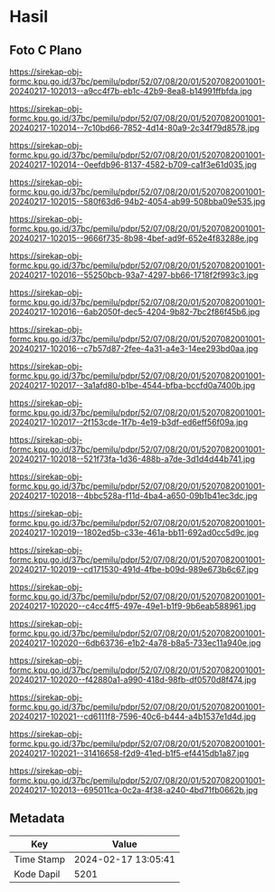 # Hasil

## Foto C Plano

https://sirekap-obj-formc.kpu.go.id/37bc/pemilu/pdpr/52/07/08/20/01/5207082001001-20240217-102013--a9cc4f7b-eb1c-42b9-8ea8-b14991ffbfda.jpg

https://sirekap-obj-formc.kpu.go.id/37bc/pemilu/pdpr/52/07/08/20/01/5207082001001-20240217-102014--7c10bd66-7852-4d14-80a9-2c34f79d8578.jpg

https://sirekap-obj-formc.kpu.go.id/37bc/pemilu/pdpr/52/07/08/20/01/5207082001001-20240217-102014--0eefdb96-8137-4582-b709-ca1f3e61d035.jpg

https://sirekap-obj-formc.kpu.go.id/37bc/pemilu/pdpr/52/07/08/20/01/5207082001001-20240217-102015--580f63d6-94b2-4054-ab99-508bba09e535.jpg

https://sirekap-obj-formc.kpu.go.id/37bc/pemilu/pdpr/52/07/08/20/01/5207082001001-20240217-102015--9666f735-8b98-4bef-ad9f-652e4f83288e.jpg

https://sirekap-obj-formc.kpu.go.id/37bc/pemilu/pdpr/52/07/08/20/01/5207082001001-20240217-102016--55250bcb-93a7-4297-bb66-1718f2f993c3.jpg

https://sirekap-obj-formc.kpu.go.id/37bc/pemilu/pdpr/52/07/08/20/01/5207082001001-20240217-102016--6ab2050f-dec5-4204-9b82-7bc2f86f45b6.jpg

https://sirekap-obj-formc.kpu.go.id/37bc/pemilu/pdpr/52/07/08/20/01/5207082001001-20240217-102016--c7b57d87-2fee-4a31-a4e3-14ee293bd0aa.jpg

https://sirekap-obj-formc.kpu.go.id/37bc/pemilu/pdpr/52/07/08/20/01/5207082001001-20240217-102017--3a1afd80-b1be-4544-bfba-bccfd0a7400b.jpg

https://sirekap-obj-formc.kpu.go.id/37bc/pemilu/pdpr/52/07/08/20/01/5207082001001-20240217-102017--2f153cde-1f7b-4e19-b3df-ed6eff56f09a.jpg

https://sirekap-obj-formc.kpu.go.id/37bc/pemilu/pdpr/52/07/08/20/01/5207082001001-20240217-102018--521f73fa-1d36-488b-a7de-3d1d4d44b741.jpg

https://sirekap-obj-formc.kpu.go.id/37bc/pemilu/pdpr/52/07/08/20/01/5207082001001-20240217-102018--4bbc528a-f11d-4ba4-a650-09b1b41ec3dc.jpg

https://sirekap-obj-formc.kpu.go.id/37bc/pemilu/pdpr/52/07/08/20/01/5207082001001-20240217-102019--1802ed5b-c33e-461a-bb11-692ad0cc5d9c.jpg

https://sirekap-obj-formc.kpu.go.id/37bc/pemilu/pdpr/52/07/08/20/01/5207082001001-20240217-102019--cd171530-491d-4fbe-b09d-989e673b6c67.jpg

https://sirekap-obj-formc.kpu.go.id/37bc/pemilu/pdpr/52/07/08/20/01/5207082001001-20240217-102020--c4cc4ff5-497e-49e1-b1f9-9b6eab588961.jpg

https://sirekap-obj-formc.kpu.go.id/37bc/pemilu/pdpr/52/07/08/20/01/5207082001001-20240217-102020--6db63736-e1b2-4a78-b8a5-733ec11a940e.jpg

https://sirekap-obj-formc.kpu.go.id/37bc/pemilu/pdpr/52/07/08/20/01/5207082001001-20240217-102020--f42880a1-a990-418d-98fb-df0570d8f474.jpg

https://sirekap-obj-formc.kpu.go.id/37bc/pemilu/pdpr/52/07/08/20/01/5207082001001-20240217-102021--cd6111f8-7596-40c6-b444-a4b1537e1d4d.jpg

https://sirekap-obj-formc.kpu.go.id/37bc/pemilu/pdpr/52/07/08/20/01/5207082001001-20240217-102021--31416658-f2d9-41ed-b1f5-ef4415db1a87.jpg

https://sirekap-obj-formc.kpu.go.id/37bc/pemilu/pdpr/52/07/08/20/01/5207082001001-20240217-102013--695011ca-0c2a-4f38-a240-4bd71fb0662b.jpg


## Metadata

| Key        | Value               |
| ---------- | ------------------- |
| Time Stamp | 2024-02-17 13:05:41 |
| Kode Dapil | 5201                |



